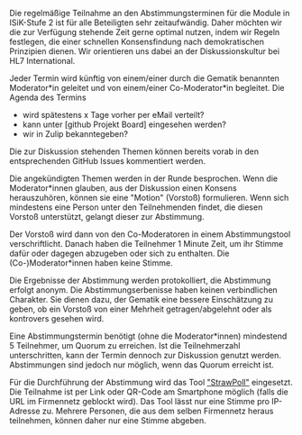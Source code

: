 Die regelmäßige Teilnahme an den Abstimmungsterminen für die Module in ISiK-Stufe 2 ist für alle Beteiligten sehr zeitaufwändig. 
Daher möchten wir die zur Verfügung stehende Zeit gerne optimal nutzen, indem wir Regeln festlegen, die einer schnellen Konsensfindung nach demokratischen Prinzipien dienen.
Wir orientieren uns dabei an der Diskussionskultur bei HL7 International.

Jeder Termin wird künftig von einem/einer durch die Gematik benannten Moderator\*in geleitet und von einem/einer Co-Moderator\*in begleitet.
Die Agenda des Termins 
* wird spätestens x Tage vorher per eMail verteilt?
* kann unter [github Projekt Board] eingesehen werden?
* wir in Zulip bekanntegeben?

Die zur Diskussion stehenden Themen können bereits vorab in den entsprechenden GitHub Issues kommentiert werden.

Die angekündigten Themen werden in der Runde besprochen. Wenn die Moderator\*innen glauben, aus der Diskussion einen Konsens herauszuhören, 
können sie eine "Motion" (Vorstoß) formulieren. Wenn sich mindestens eine Person unter den Teilnehmenden findet, die diesen Vorstoß unterstützt, gelangt dieser zur Abstimmung.

Der Vorstoß wird dann von den Co-Moderatoren in einem Abstimmungstool verschriftlicht. Danach haben die Teilnehmer 1 Minute Zeit, 
um ihr Stimme dafür oder dagegen abzugeben oder sich zu enthalten.
Die (Co-)Moderator\*innen haben keine Stimme.

Die Ergebnisse der Abstimmung werden protokolliert, die Abstimmung erfolgt anonym.
Die Abstimmungserbenisse haben keinen verbindlichen Charakter. Sie dienen dazu, der Gematik eine bessere Einschätzung zu geben, 
ob ein Vorstoß von einer Mehrheit getragen/abgelehnt oder als kontrovers gesehen wird.

Eine Abstimmungstermin benötigt (ohne die Moderator\*innen) mindestend 5 Teilnehmer, um Quorum zu erreichen. 
Ist die Teilnehmerzahl unterschritten, kann der Termin dennoch zur Diskussion genutzt werden. 
Abstimmungen sind jedoch nur möglich, wenn das Quorum erreicht ist.

Für die Durchführung der Abstimmung wird das Tool ["StrawPoll"](https://strawpoll.com/) eingesetzt.
Die Teilnahme ist per Link oder QR-Code am Smartphone möglich (falls die URL im Firmennetz geblockt wird).
Das Tool lässt nur eine Stimme pro IP-Adresse zu. Mehrere Personen, die aus dem selben Firmennetz heraus teilnehmen, können daher nur eine Stimme abgeben.






